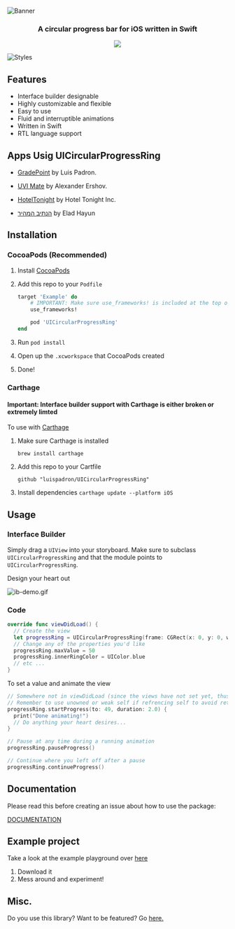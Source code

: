 ![Banner](https://raw.githubusercontent.com/luispadron/UICircularProgressRing/master/.github/banner.png)

<h3 align="center">A circular progress bar for iOS written in Swift</h3>

<p align="center">
<img src="https://raw.githubusercontent.com/luispadron/UICircularProgressRing/master/.github/demo.gif"/>
</p>

![Styles](https://raw.githubusercontent.com/luispadron/UICircularProgressRing/master/.github/styles-banner.png)

## Features

* Interface builder designable
* Highly customizable and flexible
* Easy to use
* Fluid and interruptible animations
* Written in Swift
* RTL language support

## Apps Usig UICircularProgressRing

- [GradePoint](http://gradepoint.luispadron.com) by Luis Padron.

- [UVI Mate](https://itunes.apple.com/us/app/uvi-mate-global-uv-index-now/id1207745216?mt=8) by Alexander Ershov.

- [HotelTonight](https://itunes.apple.com/app/id407690035?mt=8) by Hotel Tonight Inc.

- [הנתיב המהיר](https://itunes.apple.com/us/app/הנתיב-המהיר/id1320456872?mt=8) by Elad Hayun

## Installation

### CocoaPods (Recommended)

1. Install [CocoaPods](https://cocoapods.org)
2. Add this repo to your `Podfile`

	```ruby
	target 'Example' do
	    # IMPORTANT: Make sure use_frameworks! is included at the top of the file
	    use_frameworks!
	
	    pod 'UICircularProgressRing'
	end
	```
3. Run `pod install`
4. Open up the `.xcworkspace` that CocoaPods created
5. Done!

### Carthage

#### Important: Interface builder support with Carthage is either broken or extremely limted

To use with [Carthage](https://github.com/Carthage/Carthage)

1. Make sure Carthage is installed

	`brew install carthage`
2. Add this repo to your Cartfile

	`github "luispadron/UICircularProgressRing"`
3. Install dependencies
	`carthage update --platform iOS`

## Usage

### Interface Builder

Simply drag a `UIView` into your storyboard. Make sure to subclass `UICircularProgressRing` and that the module points to `UICircularProgressRing`.

Design your heart out

![ib-demo.gif](https://raw.githubusercontent.com/luispadron/UICircularProgressRing/master/.github/ib-demo.gif)

### Code

```swift
override func viewDidLoad() {
  // Create the view
  let progressRing = UICircularProgressRing(frame: CGRect(x: 0, y: 0, width: 240, height: 240))
  // Change any of the properties you'd like
  progressRing.maxValue = 50
  progressRing.innerRingColor = UIColor.blue
  // etc ...
}
```

To set a value and animate the view

```swift
// Somewhere not in viewDidLoad (since the views have not set yet, thus cannot be animated)
// Remember to use unowned or weak self if refrencing self to avoid retain cycle
progressRing.startProgress(to: 49, duration: 2.0) {
  print("Done animating!")
  // Do anything your heart desires...
}

// Pause at any time during a running animation
progressRing.pauseProgress()

// Continue where you left off after a pause
progressRing.continueProgress()
```

## Documentation

Please read this before creating an issue about how to use the package:

[DOCUMENTATION](https://htmlpreview.github.io/?https://raw.githubusercontent.com/luispadron/UICircularProgressRing/master/docs/Classes/UICircularProgressRing.html)

## Example project

Take a look at the example playground over [here](Example/)

1. Download it
2. Mess around and experiment!

## Misc.

Do you use this library? Want to be featured? Go [here.](https://github.com/luispadron/UICircularProgressRing/issues/54)
